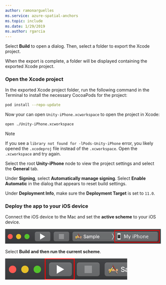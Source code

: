 ```yaml
---
author: ramonarguelles
ms.service: azure-spatial-anchors
ms.topic: include
ms.date: 1/29/2019
ms.author: rgarcia
---
```

Select **Build** to open a dialog. Then, select a folder to export the Xcode project.

When the export is complete, a folder will be displayed containing the exported Xcode project.

### Open the Xcode project

In the exported Xcode project folder, run the following command in the Terminal to install the necessary CocoaPods for the project:

```bash
pod install --repo-update
```

Now your can open `Unity-iPhone.xcworkspace` to open the project in Xcode:

```bash
open ./Unity-iPhone.xcworkspace
```

> [!NOTE]
> If you see a `library not found for -lPods-Unity-iPhone` error, you likely opened the `.xcodeproj` file instead of the
> `.xcworkspace`. Open the `.xcworkspace` and try again.

Select the root **Unity-iPhone** node to view the project settings and select the **General** tab.

Under **Signing**, select **Automatically manage signing**. Select **Enable Automatic** in the dialog that appears to reset build settings.

Under **Deployment Info**, make sure the **Deployment Target** is set to `11.0`.

### Deploy the app to your iOS device

Connect the iOS device to the Mac and set the **active scheme** to your iOS device.

![Select the device](./media/spatial-anchors-unity/select-device.png)

Select **Build and then run the current scheme**.

![Deploy and run](./media/spatial-anchors-unity/deploy-run.png)